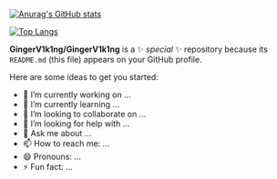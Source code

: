 [![Anurag's GitHub stats](https://github-readme-stats.vercel.app/api?username=GingerV1k1ng&count_private=true&show_icons=true&&theme=tokyonight&layout=compact&hide=issues,stars&include_all_commits=true&langs_count=5)](https://github.com/anuraghazra/github-readme-stats)

[![Top Langs](https://github-readme-stats.vercel.app/api/top-langs/?username=GingerV1k1ng)](https://github.com/anuraghazra/github-readme-stats)


**GingerV1k1ng/GingerV1k1ng** is a ✨ _special_ ✨ repository because its `README.md` (this file) appears on your GitHub profile.

Here are some ideas to get you started:

- 🔭 I’m currently working on ...
- 🌱 I’m currently learning ...
- 👯 I’m looking to collaborate on ...
- 🤔 I’m looking for help with ...
- 💬 Ask me about ...
- 📫 How to reach me: ...
- 😄 Pronouns: ...
- ⚡ Fun fact: ...
